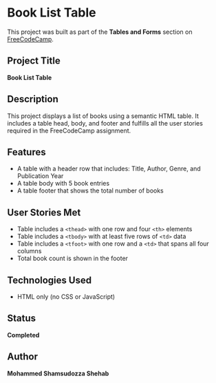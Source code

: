 # Book List Table

This project was built as part of the **Tables and Forms** section on [FreeCodeCamp](https://www.freecodecamp.org/).

## Project Title

**Book List Table**

## Description

This project displays a list of books using a semantic HTML table. It includes a table head, body, and footer and fulfills all the user stories required in the FreeCodeCamp assignment.

## Features

- A table with a header row that includes: Title, Author, Genre, and Publication Year
- A table body with 5 book entries
- A table footer that shows the total number of books

## User Stories Met

- Table includes a `<thead>` with one row and four `<th>` elements
- Table includes a `<tbody>` with at least five rows of `<td>` data
- Table includes a `<tfoot>` with one row and a `<td>` that spans all four columns
- Total book count is shown in the footer

## Technologies Used

- HTML only (no CSS or JavaScript)

## Status

**Completed**

## Author

**Mohammed Shamsudozza Shehab**

